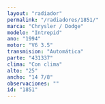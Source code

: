 ```yaml
---
layout: "radiador"
permalink: "/radiadores/1851/"
marca: "Chrysler / Dodge"
modelo: "Intrepid"
ano: "1994"
motor: "V6 3.5"
transmision: "Automática"
parte: "431337"
clima: "Con clima"
alto: "25"
ancho: "14 7/8"
observaciones: ""
id: "1851"
---
```


